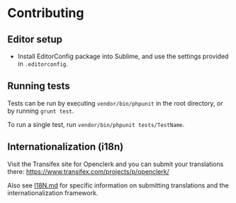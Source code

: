 Contributing
============

## Editor setup

* Install EditorConfig package into Sublime, and use the settings provided in `.editorconfig`.

## Running tests

Tests can be run by executing `vendor/bin/phpunit` in the root directory, or by running `grunt test`.

To run a single test, run `vendor/bin/phpunit tests/TestName`.

## Internationalization (i18n)

Visit the Transifex site for Openclerk and you can submit your translations there: https://www.transifex.com/projects/p/openclerk/

Also see [I18N.md](I18N.md) for specific information on submitting translations and the internationalization framework.
